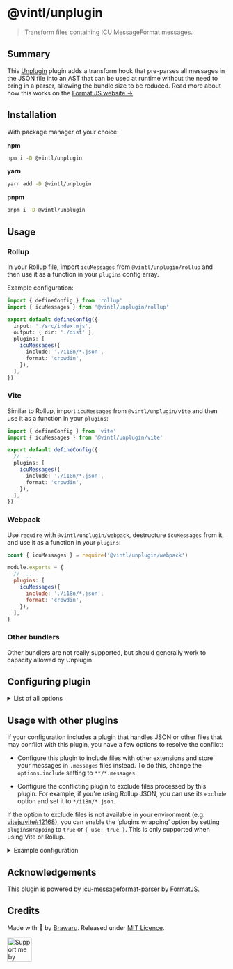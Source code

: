 # @vintl/unplugin

> Transform files containing ICU MessageFormat messages.

## Summary

This [Unplugin] plugin adds a transform hook that pre-parses all messages in the JSON file into an AST that can be used at runtime without the need to bring in a parser, allowing the bundle size to be reduced. Read more about how this works on the [Format.JS website →](https://formatjs.io/docs/guides/advanced-usage#pre-compiling-messages)

[Unplugin]: https://github.com/unjs/unplugin#unplugin

## Installation

With package manager of your choice:

**npm**

```sh
npm i -D @vintl/unplugin
```

**yarn**

```sh
yarn add -D @vintl/unplugin
```

**pnpm**

```sh
pnpm i -D @vintl/unplugin
```

## Usage

### Rollup

In your Rollup file, import `icuMessages` from `@vintl/unplugin/rollup` and then use it as a function in your `plugins` config array.

Example configuration:

```ts
import { defineConfig } from 'rollup'
import { icuMessages } from '@vintl/unplugin/rollup'

export default defineConfig({
  input: './src/index.mjs',
  output: { dir: './dist' },
  plugins: [
    icuMessages({
      include: './i18n/*.json',
      format: 'crowdin',
    }),
  ],
})
```

### Vite

Similar to Rollup, import `icuMessages` from `@vintl/unplugin/vite` and then use it as a function in your `plugins`:

```ts
import { defineConfig } from 'vite'
import { icuMessages } from '@vintl/unplugin/vite'

export default defineConfig({
  // ...
  plugins: [
    icuMessages({
      include: './i18n/*.json',
      format: 'crowdin',
    }),
  ],
})
```

### Webpack

Use `require` with `@vintl/unplugin/webpack`, destructure `icuMessages` from it, and use it as a function in your `plugins`:

```js
const { icuMessages } = require('@vintl/unplugin/webpack')

module.exports = {
  // ...
  plugins: [
    icuMessages({
      include: './i18n/*.json',
      format: 'crowdin',
    }),
  ],
}
```

### Other bundlers

Other bundlers are not really supported, but should generally work to capacity allowed by Unplugin.

## Configuring plugin

<details>
<summary>List of all options</summary>

### `PluginOptions`

#### **`include`**

- **Type**: `FilterPattern`
- **Default**: `"**/*.messages.json"`

Defines a string or regular expression, or an array of those, that should match with the file ID in order for it to be transformed.

#### **`exclude`**

- **Type**: `FilterPattern`

Defines either a single glob string or regular expression, or an array of those, specifying which file IDs should NOT be transformed.

#### **`filter`**

- **Type**: `(id: string) => boolean | null | undefined | void`

Custom filter function that checks whether the file must be transformed by the plugin.

#### **`indent`**

- **Type**: `string | number`
- **Default**: `"\t"`

Indentation used in the output file. Either a string or a number of spaces.

#### **`format`**

- **Type**: `CompileFn | string`
- **Default**: `"default"`

Either a name of the built-in formatter or function that accepts JSON object from the file and produces a record of messages keyed by their IDs.

#### **`parse`**

- **Type**: `(code: string, id: string) => void`
- **Default**: `(code) => JSON.parse(code)`

This function accepts file contents and parses it to a JavaScript value that will be passed to the format function (or resolved built-in formatter).

#### **`parserOptions`**

- **Type**: `MessagesParserOptionsValue`
- **Default**: `localeFromModuleId`

An object whose keys are message IDs and whose values are either parsing options for those messages or a resolver function that generates parsing options based on contextual information (such as module ID, message ID, and all messages).

#### **`pluginsWrapping`**

- **Type**: `boolean | WrappingOptions<PluginType>`
- **Default**: `false`

Plugins wrapping enables additional hooks in compatible bundlers to prevent other plugins from transforming files that would be transformed by this plugin.

---

### `WrappingOptions`

#### **`use`**

- **Type**: `boolean`
- **Default**: `false`

Whether to enable the plugin wrapping.

#### **`extendDefaults`**

- **Type**: `boolean`
- **Default**: `true`

Whether to extend the defaults with provided `wrappers` or overwrite them.

#### **`wrappers`**

- **Type**: `WrappingFunctionsMap<PluginType>`

A map of wrapping functions that can be used to modify the behavior of plugins. The map is an object where each key is a plugin name and the value is a function that accepts a plugin object and a filter function, and mutates the plugin hooks to use the provided filter function.

</details>

## Usage with other plugins

If your configuration includes a plugin that handles JSON or other files that may conflict with this plugin, you have a few options to resolve the conflict:

- Configure this plugin to include files with other extensions and store your messages in `.messages` files instead. To do this, change the `options.include` setting to `**/*.messages`.

- Configure the conflicting plugin to exclude files processed by this plugin. For example, if you're using Rollup JSON, you can use its `exclude` option and set it to `*/i18n/*.json`.

If the option to exclude files is not available in your environment (e.g. [vitejs/vite#12168](https://github.com/vitejs/vite/issues/12168#issue-1597030246)), you can enable the ‘plugins wrapping’ option by setting `pluginsWrapping` to `true` or `{ use: true }`. This is only supported when using Vite or Rollup.

<details>
<summary>Example configuration</summary>

```ts
import { defineConfig } from 'rollup'
import json from '@rollup/plugin-json'
import { icuMessages } from '@braw/rollup-plugin-icu-messages/rollup'

export default defineConfig({
  input: './src/index.mjs',
  output: { dir: './dist' },
  plugins: [
    json(),
    icuMessages({
      include: './i18n/*.json',
      format: 'crowdin',
      pluginsWrapping: {
        use: true,
        extendDefaults: true, // <- @rollup/plugin-json is wrapped by default
        wrappers: {
          'my-json-plugin'(plugin, filter) {
            // implement plugin wrapping here
            // use filter function to check if a particular file is handled by icuMessages plugin
          },
        },
      },
    }),
  ],
})
```

</details>

## Acknowledgements

This plugin is powered by [icu-messageformat-parser](http://npm.im/@formatjs/icu-messageformat-parser) by [FormatJS](https://formatjs.io/).

## Credits

Made with 💜 by [Brawaru](https://github.com/brawaru). Released under [MIT Licence](./LICENSE).

<a href="https://github.com/Brawaru/Brawaru/blob/main/SUPPORT.md"><img alt="Support me by donating" height="56" src="https://cdn.jsdelivr.net/npm/@intergrav/devins-badges@3/assets/cozy/donate/generic-singular_vector.svg"></a>
